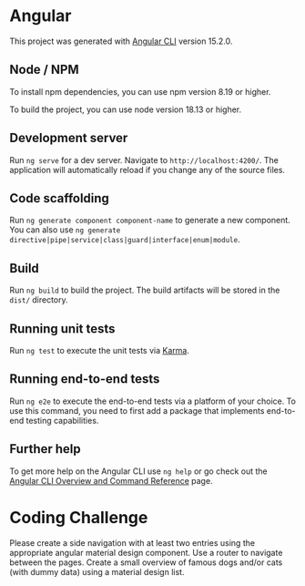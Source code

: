 # Angular

This project was generated with [Angular CLI](https://github.com/angular/angular-cli) version 15.2.0.

## Node / NPM
To install npm dependencies, you can use npm version 8.19 or higher.

To build the project, you can use node version 18.13 or higher.

## Development server

Run `ng serve` for a dev server. Navigate to `http://localhost:4200/`. The application will automatically reload if you change any of the source files.

## Code scaffolding

Run `ng generate component component-name` to generate a new component. You can also use `ng generate directive|pipe|service|class|guard|interface|enum|module`.

## Build

Run `ng build` to build the project. The build artifacts will be stored in the `dist/` directory.

## Running unit tests

Run `ng test` to execute the unit tests via [Karma](https://karma-runner.github.io).

## Running end-to-end tests

Run `ng e2e` to execute the end-to-end tests via a platform of your choice. To use this command, you need to first add a package that implements end-to-end testing capabilities.

## Further help

To get more help on the Angular CLI use `ng help` or go check out the [Angular CLI Overview and Command Reference](https://angular.io/cli) page.

# Coding Challenge
Please create a side navigation with at least two entries using the appropriate angular material design component.
Use a router to navigate between the pages.
Create a small overview of famous dogs and/or cats (with dummy data) using a material design list.

